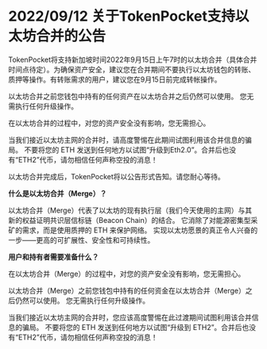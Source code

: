 # 2022/09/12 关于TokenPocket支持以太坊合并的公告

TokenPocket将支持新加坡时间2022年9月15日上午7时的以太坊合并（具体合并时间点待定）。为确保资产安全，建议您在合并期间不要执行以太坊钱包的转账、质押等操作。有转账需求的用户，建议您在9月15日前完成转帐操作。

以太坊合并之前您钱包中持有的任何资产在以太坊合并之后仍然可以使用。 您无需执行任何升级操作。

在以太坊合并的过程中，对您的资产安全没有影响，您无需担心。

当我们接近以太坊主网的合并时，请高度警惕在此期间试图利用该合并信息的骗局。 不要将您的 ETH 发送到任何地方以试图“升级到Eth2.0”。合并后也没有“ETH2”代币，请勿相信任何声称空投的消息！

以太坊合并完成后，TokenPocket将以公告形式告知。请您耐心等待。



**什么是以太坊合并（Merge）？**

以太坊合并（Merge）代表了以太坊的现有执行层（我们今天使用的主网）与其新的权益证明共识层信标链（Beacon Chain）的结合。 它消除了对能源密集型采矿的需求，而是使用质押的 ETH 来保护网络。 实现以太坊愿景的真正令人兴奋的一步——更高的可扩展性、安全性和可持续性。



**用户和持有者需要准备什么？**

在以太坊合并（Merge）的过程中，对您的资产安全没有影响，您无需担心。

以太坊合并（Merge）之前您钱包中持有的任何资金在以太坊合并（Merge）之后仍然可以使用。 您无需执行任何升级操作。

当我们接近以太坊主网的合并时，您应该高度警惕在此过渡期间试图利用该合并信息的骗局。 不要将您的 ETH 发送到任何地方以试图“升级到 ETH2”。合并后也没有“ETH2”代币，请勿相信任何声称空投的消息！
